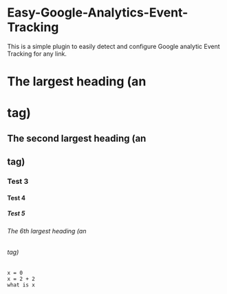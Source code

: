 # Easy-Google-Analytics-Event-Tracking
This is a simple plugin to easily detect and configure Google analytic Event Tracking for any link.

# The largest heading (an <h1> tag)
## The second largest heading (an <h2> tag)
### Test 3
#### Test 4
##### Test 5
###### The 6th largest heading (an <h6> tag)

```
x = 0
x = 2 + 2
what is x
```
